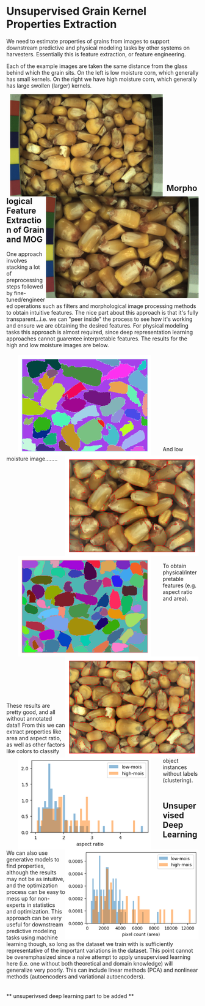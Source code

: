 # Unsupervised Grain Kernel Properties Extraction

We need to estimate properties of grains from images to support downstream predictive and physical modeling tasks by other systems on harvesters.  Essentially this is feature extraction, or feature engineering.

Each of the example images are taken the same distance from the glass behind which the grain sits.  On the left is low moisture corn, which generally has small kernels.  On the right we have high moisture corn, which generally has large swollen (larger) kernels.


<img src="Data/NG3_GQ_Corn_11MC_59lbs_50F_2017-11-16_11-0-33_Sensor-1_Frame-36_Ts-1510851850.1548.png" width="400" hspace="10" align="left">  <img src="Data/NG3_GQ_Corn_32MC_53lbs_99F_2017-7-18_10-31-45_Sensor-1_Frame-32_Ts-1500374550.1573.png" width="400" align="right">

<br/><br/><br/><br/><br/><br/><br/><br/><br/><br/><br/><br/>

## Morphological Feature Extraction of Grain and MOG

One approach involves stacking a lot of preprocessing steps followed by fine-tuned/engineered operations such as filters and morphological image processing methods to obtain intuitive features.  The nice part about this approach is that it's fully transparent...i.e. we can "peer inside" the process to see how it's working and ensure we are obtaining the desired features.  For physical modeling tasks this approach is almost required, since deep representation learning approaches cannot guarentee interpretable features.  The results for the high and low moisture images are below. 
<br/><br/>
<img src="Data/high_moisture_corn_labels.png" width="350" hspace="30" align="left">  <img src="Data/high_moisture_overlay.png" width="350" hspace="0" align="right">
<br/><br/><br/><br/><br/><br/><br/><br/><br/><br/><br/><br/>
<br/>
<br/>
And low moisture image........
<br/><br/>
<img src="Data/low_moisture_corn_labels.png" width="350" hspace="30" align="left">  <img src="Data/low_moisture_overlay_corn.png" width="350" hspace="0" align="right">
<br/><br/><br/><br/><br/><br/><br/><br/><br/><br/><br/><br/>
<br/>
<br/>
To obtain physical/interpretable features (e.g. aspect ratio and area).
<br/><br/>
<img src="Data/aspect_ratio.png" width="350" hspace="30" align="left">  <img src="Data/area.png" width="350" hspace="0" align="right">
<br/><br/><br/><br/><br/><br/><br/><br/><br/><br/><br/><br/>
<br/>
<br/>
These results are pretty good, and all without annotated data!! From this we can extract properties like area and aspect ratio, as well as other factors like colors to classify object instances without labels (clustering).
<br/><br/>


## Unsupervised Deep Learning

We can also use generative models to find properties, although the results may not be as intuitive, and the optimization process can be easy to mess up for non-experts in statistics and optimization.  This approach can be very useful for downstream predictive modeling tasks using machine learning though, so long as the dataset we train with is sufficiently representative of the important variations in the dataset.  This point cannot be overemphasized since a naive attempt to apply unsupervised learning here (i.e. one without both theoretical and domain knowledge) will generalize very poorly.  This can include linear methods (PCA) and nonlinear methods (autoencoders and variational autoencoders).
<br/><br/><br/>
** unsuperivsed deep learning part to be added **
